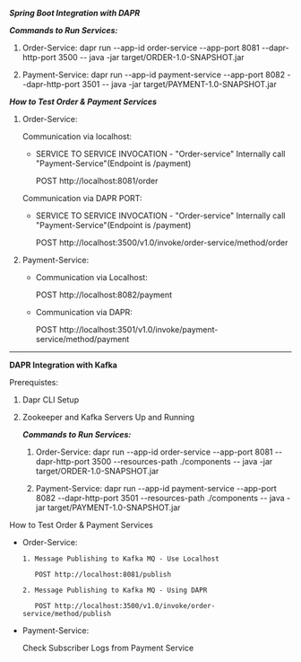 ***********Spring Boot Integration with DAPR***********


  ***********Commands to Run Services:***********

  1. Order-Service:
  dapr run --app-id order-service --app-port 8081 --dapr-http-port 3500 -- java -jar target/ORDER-1.0-SNAPSHOT.jar

  2. Payment-Service:
  dapr run --app-id payment-service --app-port 8082 --dapr-http-port 3501 -- java -jar target/PAYMENT-1.0-SNAPSHOT.jar

***********How to Test Order & Payment Services***********
1. Order-Service:

   Communication via localhost:

   - SERVICE TO SERVICE INVOCATION - "Order-service" Internally call "Payment-Service"(Endpoint is /payment)
   
     POST http://localhost:8081/order                                    
 
    Communication via DAPR PORT:
    - SERVICE TO SERVICE INVOCATION - "Order-service" Internally call "Payment-Service"(Endpoint is /payment)
    
      POST http://localhost:3500/v1.0/invoke/order-service/method/order         

3. Payment-Service:

    - Communication via Localhost:
   
      POST http://localhost:8082/payment

    - Communication via DAPR:
   
      POST http://localhost:3501/v1.0/invoke/payment-service/method/payment





******************************************************************************************************************************************
********************DAPR Integration with Kafka********************

Prerequistes: 
1. Dapr CLI Setup
2. Zookeeper and Kafka Servers Up and Running 

   ***********Commands to Run Services:***********

     1. Order-Service: dapr run --app-id order-service --app-port 8081 --dapr-http-port 3500 --resources-path ./components -- java -jar target/ORDER-1.0-SNAPSHOT.jar

     2. Payment-Service: dapr run --app-id payment-service --app-port 8082 --dapr-http-port 3501 --resources-path ./components -- java -jar target/PAYMENT-1.0-SNAPSHOT.jar

How to Test Order & Payment Services

- Order-Service:

      1. Message Publishing to Kafka MQ - Use Localhost

         POST http://localhost:8081/publish

      2. Message Publishing to Kafka MQ - Using DAPR

         POST http://localhost:3500/v1.0/invoke/order-service/method/publish

- Payment-Service:

     Check Subscriber Logs from Payment Service     
